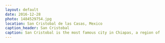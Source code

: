 ```yaml
---
layout: default
date: 2016-12-28
photo: 1484529754.jpg
location: San Cristobal de las Casas, Mexico
caption_header: San Cristobal
caption: San Cristobal is the most famous city in Chiapas, a region of Mexico famous for its landscape, maya ruins and canyons. For some people it is the most 'mexican' town ever. I really enjoyed it but, god, it was so freezing over night!
---
```

